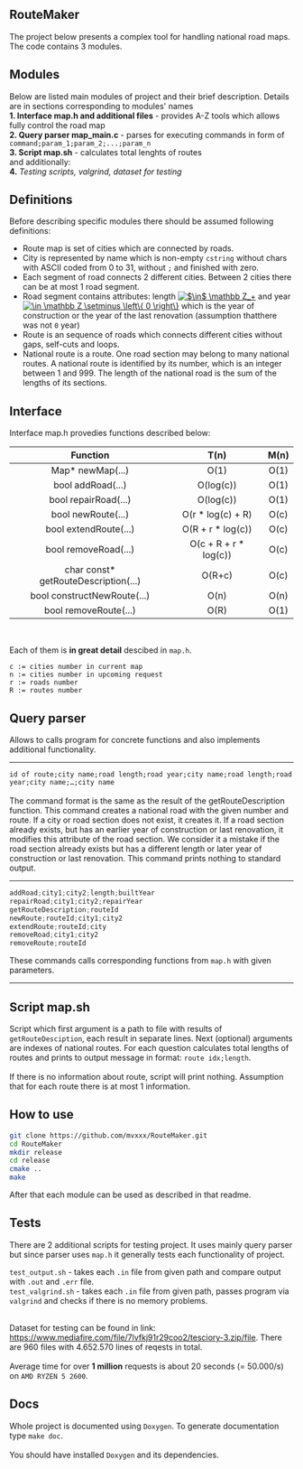 ## RouteMaker
The project below presents a complex tool for handling national road maps. The code contains 3 modules.

## Modules
Below are listed main modules of project and their brief description. Details are in sections corresponding to modules' names<br>
**1. Interface map.h and additional files** - provides A-Z tools which allows fully control the road map<br>
**2. Query parser map_main.c** - parses for executing commands in form of `command;param_1;param_2;...;param_n`<br>
**3. Script map.sh** - calculates total lenghts of routes <br>
and additionally:<br>
**4.** *Testing scripts, valgrind, dataset for testing*

## Definitions
Before describing specific modules there should be assumed following definitions:
- Route map is set of cities which are connected by roads.
- City is represented by name which is non-empty `cstring` without chars with ASCII coded from 0 to 31, without `;` and finished with zero.
- Each segment of road connects 2 different cities. Between 2 cities there can be at most 1 road segment. 
- Road segment contains attributes: length <a href="https://www.codecogs.com/eqnedit.php?latex=$\in$&space;\mathbb&space;Z_&plus;" target="_blank"><img src="https://latex.codecogs.com/gif.latex?$\in$&space;\mathbb&space;Z_&plus;" title="$\in$ \mathbb Z_+" /></a> and year <a href="https://www.codecogs.com/eqnedit.php?latex=\in&space;\mathbb&space;Z&space;\setminus&space;\left\{&space;0&space;\right\}" target="_blank"><img src="https://latex.codecogs.com/gif.latex?\in&space;\mathbb&space;Z&space;\setminus&space;\left\{&space;0&space;\right\}" title="\in \mathbb Z \setminus \left\{ 0 \right\}" /></a> which is the year of construction or the year of the last renovation (assumption thatthere  was not `0` year)
- Route is an sequence of roads which connects different cities without gaps, self-cuts and loops.
- National route is a route. One road section may belong to many national routes. A national route is identified by its number, which is an integer between 1 and 999. The length of the national road is the sum of the lengths of its sections.

## Interface
Interface map.h provedies functions described below:<br>

| Function | T(n) | M(n) |
|     :---:      |     :---:      |     :---:      |
| Map* newMap(...)   |  O(1)  |  O(1)   |
| bool addRoad(...)   |  O(log(c))   |  O(1)   |
| bool repairRoad(...)   |  O(log(c))   |  O(1)   |
| bool newRoute(...)  |  O(r * log(c) + R)   |  O(c)   |
| bool extendRoute(...)  |  O(R + r * log(c))   |  O(c)   |
| bool removeRoad(...)   |  O(c + R + r * log(c))   |  O(c)   |
| char const* getRouteDescription(...)   |  O(R+c)   |  O(c)   |
| bool constructNewRoute(...) |  O(n)   |  O(n)  |
| bool removeRoute(...)   |  O(R)   |  O(1)   |

<br>

Each of them is **in great detail** descibed in `map.h`.

```
c := cities number in current map
n := cities number in upcoming request
r := roads number
R := routes number
```

## Query parser
Allows to calls program for concrete functions and also implements additional functionality.

---

`id of route;city name;road length;road year;city name;road length;road year;city name;…;city name` <br> <br>
The command format is the same as the result of the getRouteDescription function. This command creates a national road with the given number and route. If a city or road section does not exist, it creates it. If a road section already exists, but has an earlier year of construction or last renovation, it modifies this attribute of the road section. We consider it a mistake if the road section already exists but has a different length or later year of construction or last renovation. This command prints nothing to standard output.

---

```c
addRoad;city1;city2;length;builtYear
repairRoad;city1;city2;repairYear
getRouteDescription;routeId
newRoute;routeId;city1;city2
extendRoute;routeId;city
removeRoad;city1;city2
removeRoute;routeId
```
These commands calls corresponding functions from `map.h` with given parameters.

---

## Script map.sh
Script which first argument is a path to file with results of `getRouteDesciption`, each result in separate lines. Next (optional) arguments are indexes of national routes. For each question calculates total lengths of routes and prints to output message in format:
`route idx;length`. <br> <br>
If there is no information about route, script will print nothing. Assumption that for each route there is at most 1 information.

## How to use
```bash
git clone https://github.com/mvxxx/RouteMaker.git
cd RouteMaker
mkdir release
cd release
cmake ..
make
```
After that each module can be used as described in that readme.
## Tests
There are 2 additional scripts for testing project. It uses mainly query parser but since parser uses `map.h` it generally tests each functionality of project. <br>

`test_output.sh` - takes each `.in` file from given path and compare output with `.out` and `.err` file. <br>
`test_valgrind.sh` - takes each `.in` file from given path, passes program via `valgrind` and checks if there is no memory problems. <br><br>

Dataset for testing can be found in link: https://www.mediafire.com/file/7lvfkj91r29coo2/tesciory-3.zip/file. 
There are 960 files with 4.652.570 lines of reqests in total.
<br><br>
Average time for over **1 million** requests is about 20 seconds (= 50.000/s) on `AMD RYZEN 5 2600`.
## Docs
Whole project is documented using `Doxygen`. To generate documentation type `make doc`. <br><br>You should have installed `Doxygen` and its dependencies. 

